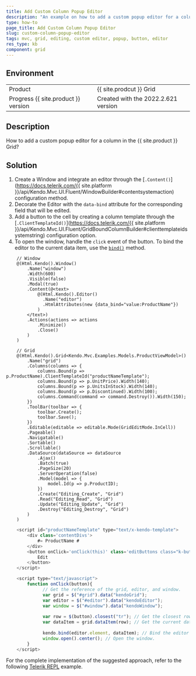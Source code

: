 ```yaml
---
title: Add Custom Column Popup Editor
description: "An example on how to add a custom popup editor for a column in the {{ site.product }} Grid."
type: how-to
page_title: Add Custom Column Popup Editor
slug: custom-column-popup-editor
tags: mvc, grid, editing, custom editor, popup, button, editor
res_type: kb
component: grid
---
```


## Environment

<table>
 <tr>
  <td>Product</td>
  <td>{{ site.prodcut }} Grid</td>
 </tr>
 <tr>
  <td>Progress {{ site.product }} version</td>
  <td>Created with the 2022.2.621 version</td>
 </tr>
</table>

## Description

How to add a custom popup editor for a column in the {{ site.product }} Grid?

## Solution

1. Create a Window and integrate an editor through the [`.Content()`](https://docs.telerik.com/{{ site.platform }}/api/Kendo.Mvc.UI.Fluent/WindowBuilder#contentsystemaction) configuration method.
1. Decorate the Editor with the `data-bind` attribute for the corresponding field that will be edited.
1. Add a button to the cell by creating a column template through the [`.ClientTemplateId()`](https://docs.telerik.com/{{ site.platform }}/api/Kendo.Mvc.UI.Fluent/GridBoundColumnBuilder#clienttemplateidsystemstring) configuration option.
1. To open the window, handle the `click` event of the button. To bind the editor to the current data item, use the [`bind()`](https://docs.telerik.com/kendo-ui/api/javascript/kendo/methods/bind) method.

```Index.cshtml
    // Window
    @(Html.Kendo().Window()
        .Name("window")
        .Width(600)
        .Visible(false)
        .Modal(true)
        .Content(@<text>
            @(Html.Kendo().Editor()
              .Name("editor")
              .HtmlAttributes(new {data_bind="value:ProductName"})
            ) 
        </text>)
        .Actions(actions => actions
            .Minimize()
            .Close()
        )
    )

    // Grid
    @(Html.Kendo().Grid<Kendo.Mvc.Examples.Models.ProductViewModel>()
        .Name("grid")
        .Columns(columns => {
            columns.Bound(p => p.ProductName).ClientTemplateId("productNameTemplate");
            columns.Bound(p => p.UnitPrice).Width(140);
            columns.Bound(p => p.UnitsInStock).Width(140);
            columns.Bound(p => p.Discontinued).Width(100);
            columns.Command(command => command.Destroy()).Width(150);
        })
        .ToolBar(toolbar => {
            toolbar.Create();
            toolbar.Save();
        })
        .Editable(editable => editable.Mode(GridEditMode.InCell))
        .Pageable()
        .Navigatable()
        .Sortable()
        .Scrollable()
        .DataSource(dataSource => dataSource
            .Ajax()
            .Batch(true)
            .PageSize(20)
            .ServerOperation(false)
            .Model(model => {
                model.Id(p => p.ProductID);
            })
            .Create("Editing_Create", "Grid")
            .Read("Editing_Read", "Grid")
            .Update("Editing_Update", "Grid")
            .Destroy("Editing_Destroy", "Grid")
        )
    )
```
```Script.js
    <script id="productNameTemplate" type="text/x-kendo-template">
        <div class='contentDivs'>
            #= ProductName #
        </div>
        <button onClick='onClick(this)' class='editButtons class="k-button k-button-solid-base k-button-solid k-button-md   k-rounded-lg"' style='float:right'>
            Edit
        </button>
    </script> 

    <script type="text/javascript">
        function onClick(button){
              // Get the reference of the grid, editor, and window.
              var grid = $("#grid").data("kendoGrid");
              var editor = $("#editor").data("kendoEditor");
              var window = $("#window").data("kendoWindow");
        
              var row = $(button).closest("tr"); // Get the closest row element.
              var dataItem = grid.dataItem(row); // Get the current data item.
        
              kendo.bind(editor.element, dataItem); // Bind the editor to the corresponding data item.
              window.open().center(); // Open the window.
        }    
    </script>
```

For the complete implementation of the suggested approach, refer to the following [Telerik REPL](https://netcorerepl.telerik.com/GmuhlHvr25ivNIAS51) example.